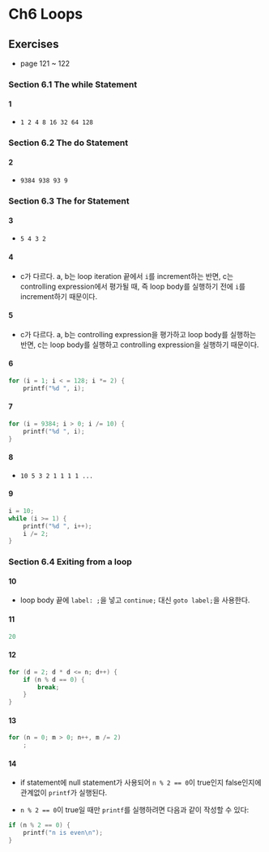 # Ch6 Loops

## Exercises

- page 121 ~ 122

### Section 6.1 The while Statement

#### 1

- `1 2 4 8 16 32 64 128 `

### Section 6.2 The do Statement

#### 2

- `9384 938 93 9 `

### Section 6.3 The for Statement

#### 3

- `5 4 3 2 `

#### 4

- c가 다르다. a, b는 loop iteration 끝에서 `i`를 increment하는 반면, c는 controlling expression에서 평가될 때, 즉 loop body를 실행하기 전에 `i`를 increment하기 때문이다.

#### 5

- c가 다르다. a, b는 controlling expression을 평가하고 loop body를 실행하는 반면, c는 loop body를 실행하고 controlling expression을 실행하기 때문이다.

#### 6

```c
for (i = 1; i < = 128; i *= 2) {
    printf("%d ", i);
```

#### 7

```c
for (i = 9384; i > 0; i /= 10) {
    printf("%d ", i);
}
```

#### 8

- `10 5 3 2 1 1 1 1 ...`

#### 9

```c
i = 10;
while (i >= 1) {
    printf("%d ", i++);
    i /= 2;
}
```

### Section 6.4 Exiting from a loop

#### 10

- loop body 끝에 `label: ;`을 넣고 `continue;` 대신 `goto label;`을 사용한다.

#### 11

```c
20

```

#### 12

```c
for (d = 2; d * d <= n; d++) {
    if (n % d == 0) {
        break;
    }
}
```

#### 13

```c
for (n = 0; m > 0; n++, m /= 2)
    ;
```

#### 14

- if statement에 null statement가 사용되어 `n % 2 == 0`이 true인지 false인지에 관계없이 `printf`가 실행된다.

- `n % 2 == 0`이 true일 때만 `printf`를 실행하려면 다음과 같이 작성할 수 있다:

```c
if (n % 2 == 0) {
    printf("n is even\n");
}
```
